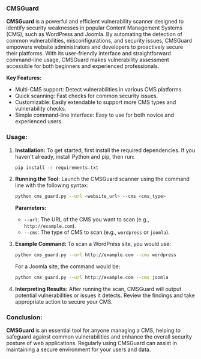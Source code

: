 ### **CMSGuard**

**CMSGuard** is a powerful and efficient vulnerability scanner designed to identify security weaknesses in popular Content Management Systems (CMS), such as WordPress and Joomla. By automating the detection of common vulnerabilities, misconfigurations, and security issues, CMSGuard empowers website administrators and developers to proactively secure their platforms. With its user-friendly interface and straightforward command-line usage, CMSGuard makes vulnerability assessment accessible for both beginners and experienced professionals.

**Key Features:**
- Multi-CMS support: Detect vulnerabilities in various CMS platforms.
- Quick scanning: Fast checks for common security issues.
- Customizable: Easily extendable to support more CMS types and vulnerability checks.
- Simple command-line interface: Easy to use for both novice and experienced users.

### **Usage:**

1. **Installation:**
   To get started, first install the required dependencies. If you haven't already, install Python and pip, then run:
   ```bash
   pip install -r requirements.txt
   ```

2. **Running the Tool:**
   Launch the CMSGuard scanner using the command line with the following syntax:
   ```bash
   python cms_guard.py --url <website_url> --cms <cms_type>
   ```

   **Parameters:**
   - `--url`: The URL of the CMS you want to scan (e.g., `http://example.com`).
   - `--cms`: The type of CMS to scan (e.g., `wordpress` or `joomla`).

3. **Example Command:**
   To scan a WordPress site, you would use:
   ```bash
   python cms_guard.py --url http://example.com --cms wordpress
   ```

   For a Joomla site, the command would be:
   ```bash
   python cms_guard.py --url http://example.com --cms joomla
   ```

4. **Interpreting Results:**
   After running the scan, CMSGuard will output potential vulnerabilities or issues it detects. Review the findings and take appropriate action to secure your CMS.

### **Conclusion:**
**CMSGuard** is an essential tool for anyone managing a CMS, helping to safeguard against common vulnerabilities and enhance the overall security posture of web applications. Regularly using CMSGuard can assist in maintaining a secure environment for your users and data.
